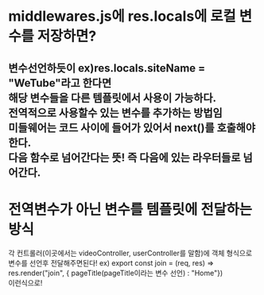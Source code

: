 middlewares.js에 res.locals에 로컬 변수를 저장하면?
=================================================
변수선언하듯이 ex)res.locals.siteName = "WeTube"라고 한다면<br/>
해당 변수들을 다른 템플릿에서 사용이 가능하다.<br/>
전역적으로 사용할수 있는 변수를 추가하는 방법임<br/>
미들웨어는 코드 사이에 들어가 있어서 next()를 호출해야한다.<br/>
다음 함수로 넘어간다는 뜻! 즉 다음에 있는 라우터들로 넘어간다.
----------------------------------------------------------
전역변수가 아닌 변수를 템플릿에 전달하는 방식
===============================================
각 컨트롤러(이곳에서는 videoController, userController를 말함)에 객체 형식으로 변수를 선언후 전달해주면된다!
ex) export const join = (req, res) => res.render("join", { pageTitle(pageTitle이라는 변수 선언) : "Home"})<br/>
이런식으로!
